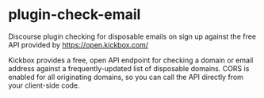 # plugin-check-email
Discourse plugin checking for disposable emails on sign up against the free API provided by https://open.kickbox.com/

Kickbox provides a free, open API endpoint for checking a domain or email address against a frequently-updated list of disposable domains. CORS is enabled for all originating domains, so you can call the API directly from your client-side code.
